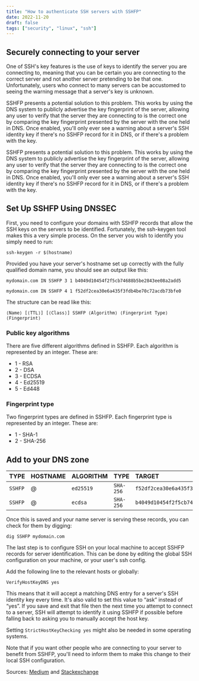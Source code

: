 ```yaml
---
title: "How to authenticate SSH servers with SSHFP"
date: 2022-11-20
draft: false
tags: ["security", "linux", "ssh"]
---
```


## Securely connecting to your server

One of SSH's key features is the use of keys to identify the server you are connecting to, meaning that you can be certain you are connecting to the correct server and not another server pretending to be that one. Unfortunately, users who connect to many servers can be accustomed to seeing the warning message that a server's key is unknown.

SSHFP presents a potential solution to this problem. This works by using the DNS system to publicly advertise the key fingerprint of the server, allowing any user to verify that the server they are connecting to is the correct one by comparing the key fingerprint presented by the server with the one held in DNS. Once enabled, you'll only ever see a warning about a server's SSH identity key if there's no SSHFP record for it in DNS, or if there's a problem with the key.

SSHFP presents a potential solution to this problem. This works by using the DNS system to publicly advertise the key fingerprint of the server, allowing any user to verify that the server they are connecting to is the correct one by comparing the key fingerprint presented by the server with the one held in DNS. Once enabled, you'll only ever see a warning about a server's SSH identity key if there's no SSHFP record for it in DNS, or if there's a problem with the key.

## Set Up SSHFP Using DNSSEC

First, you need to configure your domains with SSHFP records that allow the SSH keys on the servers to be identified. Fortunately, the ssh-keygen tool makes this a very simple process. On the server you wish to identify you simply need to run:

```text
ssh-keygen -r $(hostname)
```

Provided you have your server's hostname set up correctly with the fully qualified domain name, you should see an output like this:

`mydomain.com IN SSHFP 3 1 b4049d10454f2f5cb74688b5be2843ee08a2add5`

`mydomain.com IN SSHFP 4 1 f52df2cea30e6a435f3fdb4be70c72acdb73bfe0`

The structure can be read like this:

`⟨Name⟩ [⟨TTL⟩] [⟨Class⟩] SSHFP ⟨Algorithm⟩ ⟨Fingerprint Type⟩ ⟨Fingerprint⟩`

### Public key algorithms

There are five different algorithms defined in SSHFP. Each algorithm is represented by an integer. These are:

* 1 - RSA
* 2 - DSA
* 3 - ECDSA
* 4 - Ed25519
* 5 - Ed448

### Fingerprint type

Two fingerprint types are defined in SSHFP. Each fingerprint type is represented by an integer. These are:

* 1 - SHA-1
* 2 - SHA-256

## Add to your DNS zone

| TYPE | HOSTNAME | ALGORITHM | TYPE | TARGET | TTL |
| :--- | :--- | :--- | :--- | :--- | :--- |
| `SSHFP`| @ | `ed25519` | `SHA-256` | `f52df2cea30e6a435f3fdb4be70c72acdb73bfe0` | 3h
| `SSHFP` | @ | `ecdsa` | `SHA-256` | `b4049d10454f2f5cb74688b5be2843ee08a2add5` | 3h

Once this is saved and your name server is serving these records, you can check for them by digging:

`dig SSHFP mydomain.com`

The last step is to configure SSH on your local machine to accept SSHFP records for server identification. This can be done by editing the global SSH configuration on your machine, or your user's ssh config.

Add the following line to the relevant hosts or globally:

`VerifyHostKeyDNS yes`

This means that it will accept a matching DNS entry for a server's SSH identity key every time. It's also valid to set this value to “ask” instead of “yes”. If you save and exit that file then the next time you attempt to connect to a server, SSH will attempt to identify it using SSHFP if possible before falling back to asking you to manually accept the host key.

Setting `StrictHostKeyChecking yes` might also be needed in some operating systems.

Note that if you want other people who are connecting to your server to benefit from SSHFP, you'll need to inform them to make this change to their local SSH configuration.

Sources: [Medium](https://medium.com/20ms/how-to-authenticate-ssh-servers-with-sshfp-4f9e8023995a) and [Stackexchange](https://unix.stackexchange.com/questions/121880/how-do-i-generate-sshfp-records)
